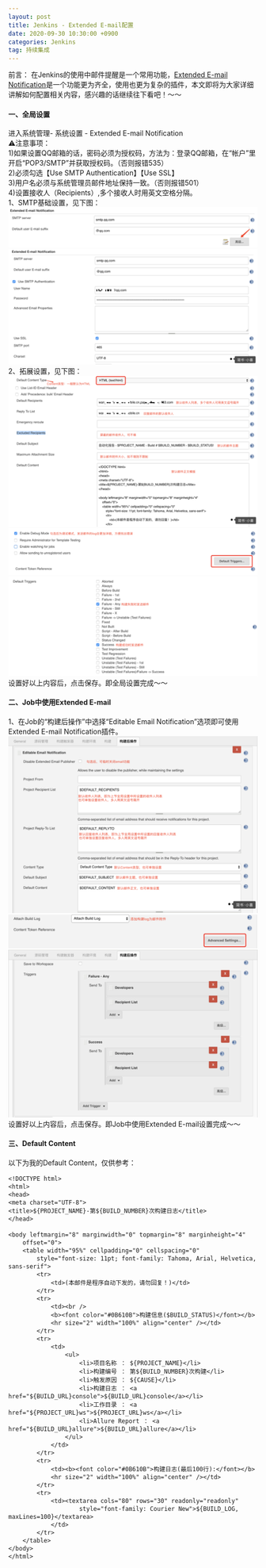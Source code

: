 ```yaml
---
layout: post
title: Jenkins - Extended E-mail配置
date: 2020-09-30 10:30:00 +0900
categories: Jenkins
tag: 持续集成
---
```

前言：
在Jenkins的使用中邮件提醒是一个常用功能，[Extended E-mail Notification](https://wiki.jenkins.io/display/JENKINS/Email-ext+plugin)是一个功能更为齐全，使用也更为复杂的插件，本文即将为大家详细讲解如何配置相关内容，感兴趣的话继续往下看吧！～～

#### 一、全局设置
进入系统管理- 系统设置 - Extended E-mail Notification\
⚠️注意事项：\
1)如果设置QQ邮箱的话，密码必须为授权码，方法为：登录QQ邮箱，在“帐户”里开启“POP3/SMTP”并获取授权码。（否则报错535）\
2)必须勾选【Use SMTP Authentication】【Use SSL】\
3)用户名必须与系统管理员邮件地址保持一致。（否则报错501）\
4)设置接收人（Recipients）,多个接收人时用英文空格分隔。\
1、SMTP基础设置，见下图：
![image.png](/assets/img/cc/jenkins-emali-1.png)
![image.png](/assets/img/cc/jenkins-emali-2.png)
2、拓展设置，见下图：
![image.png](/assets/img/cc/jenkins-emali-3.png)
![image.png](/assets/img/cc/jenkins-emali-4.png)
![image.png](/assets/img/cc/jenkins-emali-5.png)
设置好以上内容后，点击保存。即全局设置完成～～

#### 二、Job中使用Extended E-mail
1、在Job的“构建后操作”中选择“Editable Email Notification”选项即可使用Extended E-mail Notification插件。
![image.png](/assets/img/cc/jenkins-emali-6.png)
![image.png](/assets/img/cc/jenkins-emali-7.png)
![image.png](/assets/img/cc/jenkins-emali-8.png)
设置好以上内容后，点击保存。即Job中使用Extended E-mail设置完成～～

#### 三、Default Content
以下为我的Default Content，仅供参考：
```
<!DOCTYPE html>
<html>
<head>
<meta charset="UTF-8">
<title>${PROJECT_NAME}-第${BUILD_NUMBER}次构建日志</title>
</head>

<body leftmargin="8" marginwidth="0" topmargin="8" marginheight="4"
    offset="0">
    <table width="95%" cellpadding="0" cellspacing="0"
        style="font-size: 11pt; font-family: Tahoma, Arial, Helvetica, sans-serif">
        <tr>
            <td>(本邮件是程序自动下发的，请勿回复！)</td>
        </tr>
        <tr>
            <td><br />
            <b><font color="#0B610B">构建信息($BUILD_STATUS)</font></b>
            <hr size="2" width="100%" align="center" /></td>
        </tr>
        <tr>
            <td>
                <ul>
                    <li>项目名称 ： ${PROJECT_NAME}</li>
                    <li>构建编号 ： 第${BUILD_NUMBER}次构建</li>
                    <li>触发原因 ： ${CAUSE}</li>
                    <li>构建日志 ： <a href="${BUILD_URL}console">${BUILD_URL}console</a></li>
                    <li>工作目录 ： <a href="${PROJECT_URL}ws">${PROJECT_URL}ws</a></li>
                    <li>Allure Report ： <a href="${BUILD_URL}allure">${BUILD_URL}allure</a></li>
                </ul>
            </td>
        </tr>
        <tr>
            <td><b><font color="#0B610B">构建日志(最后100行):</font></b>
            <hr size="2" width="100%" align="center" /></td>
        </tr>
        <tr>
            <td><textarea cols="80" rows="30" readonly="readonly"
                    style="font-family: Courier New">${BUILD_LOG, maxLines=100}</textarea>
            </td>
        </tr>
    </table>
</body>
</html>
```

